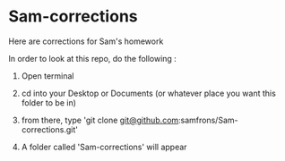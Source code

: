 Sam-corrections
===============

Here are corrections for Sam's homework


In order to look at this repo, do the following :

1. Open terminal

2. cd into your Desktop or Documents (or whatever place you want this folder to be in) 

3. from there, type 'git clone git@github.com:samfrons/Sam-corrections.git' 

4. A folder called 'Sam-corrections' will appear
